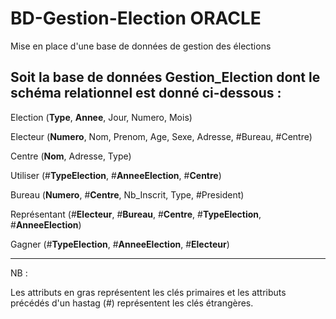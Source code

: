 # BD-Gestion-Election ORACLE
Mise en place d'une base de données de gestion des élections 

## Soit la base de données __Gestion_Election__ dont le schéma relationnel est donné ci-dessous :


Election (__Type__, __Annee__, Jour, Numero, Mois)

Electeur (__Numero__, Nom, Prenom, Age, Sexe, Adresse, #Bureau, #Centre)

Centre (__Nom__, Adresse, Type)

Utiliser (#__TypeElection__, #__AnneeElection__, #__Centre__)

Bureau (__Numero__, #__Centre__, Nb_Inscrit, Type, #President)

Représentant (#__Electeur__, #__Bureau__, #__Centre__, #__TypeElection__, #__AnneeElection__)

Gagner (#__TypeElection__, #__AnneeElection__, #__Electeur__)


---

NB :

Les attributs en gras représentent les clés primaires et les attributs précédés d'un hastag (#) représentent les clés étrangères.
